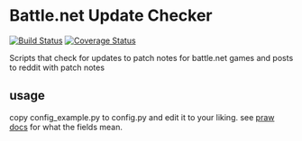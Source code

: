 # Battle.net Update Checker
[![Build Status](https://travis-ci.org/judge2020/BattleNetUpdateChecker.svg?branch=master)](https://travis-ci.org/judge2020/BattleNetUpdateChecker)
[![Coverage Status](https://coveralls.io/repos/github/judge2020/BattleNetUpdateChecker/badge.svg?branch=master)](https://coveralls.io/github/judge2020/BattleNetUpdateChecker?branch=master)

Scripts that check for updates to patch notes for battle.net games and posts to reddit with patch notes

## usage

copy config_example.py to config.py and edit it to your liking. see [praw docs](https://praw.readthedocs.io/en/latest/getting_started/authentication.html#script-application) for what the fields mean.
